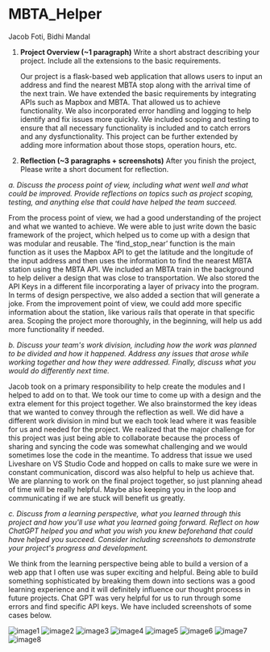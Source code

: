 # MBTA_Helper
Jacob Foti, Bidhi Mandal

1. __Project Overview (~1 paragraph)__
Write a short abstract describing your project. Include all the extensions to the basic requirements.

	Our project is a flask-based web application that allows users to input an address and find the nearest MBTA stop along with the arrival time of the next train. We have extended the basic requirements by integrating APIs such as Mapbox and MBTA. That allowed us to achieve functionality. We also incorporated error handling and logging to help identify and fix issues more quickly. We included scoping and testing to ensure that all necessary functionality is included and to catch errors and any dysfunctionality. This project can be further extended by adding more information about those stops, operation hours, etc. 


2. __Reflection (~3 paragraphs + screenshots)__
After you finish the project, Please write a short document for reflection.

*a. Discuss the process point of view, including what went well and what could be improved. Provide reflections on topics such as project scoping, testing, and anything else that could have helped the team succeed.*

From the process point of view, we had a good understanding of the project and what we wanted to achieve. We were able to just write down the basic framework of the project, which helped us to come up with a design that was modular and reusable. 
The ‘find_stop_near’ function is the main function as it uses the Mapbox API to get the latitude and the longitude of the input address and then uses the information to find the nearest MBTA station using the MBTA API. We included an MBTA train in the background to help deliver a design that was close to transportation. We also stored the API Keys in a different file incorporating a layer of privacy into the program. In terms of design perspective, we also added a section that will generate a joke. From the improvement point of view, we could add more specific information about the station, like various rails that operate in that specific area. Scoping the project more thoroughly, in the beginning, will help us add more functionality if needed. 


*b. Discuss your team's work division, including how the work was planned to be divided and how it happened. Address any issues that arose while working together and how they were addressed. Finally, discuss what you would do differently next time.*
	
Jacob took on a primary responsibility to help create the modules and I helped to add on to that. We took our time to come up with a design and the extra element for this project together. We also brainstormed the key ideas that we wanted to convey through the reflection as well. We did have a different work division in mind but we each took lead where it was feasible for us and needed for the project. We realized that the major challenge for this project was just being able to collaborate because the process of sharing and syncing the code was somewhat challenging and we would sometimes lose the code in the meantime. To address that issue we used Liveshare on VS Studio Code and hopped on calls to make sure we were in constant communication, discord was also helpful to help us achieve that. We are planning to work on the final project together, so just planning ahead of time will be really helpful. Maybe also keeping you in the loop and communicating if we are stuck will benefit us greatly. 


*c. Discuss from a learning perspective, what you learned through this project and how you'll use what you learned going forward. Reflect on how ChatGPT helped you and what you wish you knew beforehand that could have helped you succeed. Consider including screenshots to demonstrate your project's progress and development.*

We think from the learning perspective being able to build a version of a web app that I often use was super exciting and helpful. Being able to build something sophisticated by breaking them down into sections was a good learning experience and it will definitely influence our thought process in future projects. Chat GPT was very helpful for us to run through some errors and find specific API keys.
We have included screenshots of some cases below. 

![image1](images/i1.png)
![image2](images/i2.png)
![image3](images/i3.png)
![image4](images/i4.png)
![image5](images/i5.png)
![image6](images/i6.png)
![image7](images/i7.png)
![image8](images/i8.png)